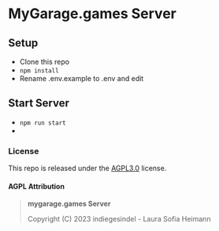 # MyGarage.games Server

## Setup
- Clone this repo
- `npm install`
- Rename .env.example to .env and edit

## Start Server
- `npm run start`
- 
### License
This repo is released under the [AGPL3.0](https://www.gnu.org/licenses/agpl-3.0.en.html) license.

#### AGPL Attribution
> **mygarage.games Server**
>
> Copyright (C) 2023 indiegesindel - Laura Sofia Heimann